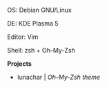 OS: Debian GNU/Linux

DE: KDE Plasma 5

Editor: Vim

Shell: zsh + Oh-My-Zsh

__Projects__
- lunachar | _Oh-My-Zsh theme_
